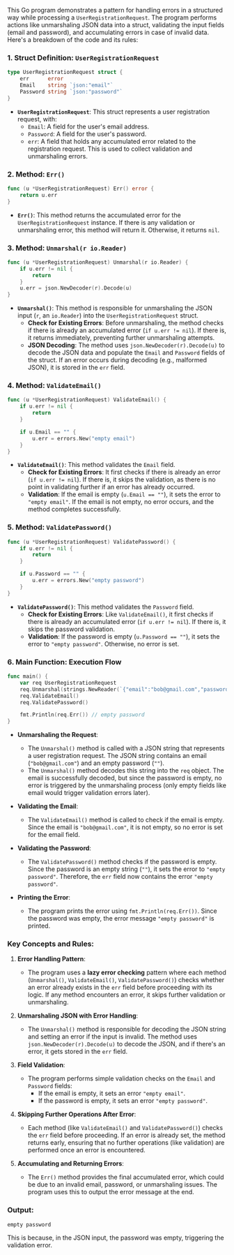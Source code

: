 This Go program demonstrates a pattern for handling errors in a structured way while processing a `UserRegistrationRequest`. The program performs actions like unmarshaling JSON data into a struct, validating the input fields (email and password), and accumulating errors in case of invalid data. Here's a breakdown of the code and its rules:

### 1. **Struct Definition: `UserRegistrationRequest`**

```go
type UserRegistrationRequest struct {
	err      error
	Email    string `json:"email"`
	Password string `json:"password"`
}
```

- **`UserRegistrationRequest`**: This struct represents a user registration request, with:
  - `Email`: A field for the user's email address.
  - `Password`: A field for the user's password.
  - `err`: A field that holds any accumulated error related to the registration request. This is used to collect validation and unmarshaling errors.

### 2. **Method: `Err()`**

```go
func (u *UserRegistrationRequest) Err() error {
	return u.err
}
```

- **`Err()`**: This method returns the accumulated error for the `UserRegistrationRequest` instance. If there is any validation or unmarshaling error, this method will return it. Otherwise, it returns `nil`.

### 3. **Method: `Unmarshal(r io.Reader)`**

```go
func (u *UserRegistrationRequest) Unmarshal(r io.Reader) {
	if u.err != nil {
		return
	}
	u.err = json.NewDecoder(r).Decode(u)
}
```

- **`Unmarshal()`**: This method is responsible for unmarshaling the JSON input (`r`, an `io.Reader`) into the `UserRegistrationRequest` struct.
  - **Check for Existing Errors**: Before unmarshaling, the method checks if there is already an accumulated error (`if u.err != nil`). If there is, it returns immediately, preventing further unmarshaling attempts.
  - **JSON Decoding**: The method uses `json.NewDecoder(r).Decode(u)` to decode the JSON data and populate the `Email` and `Password` fields of the struct. If an error occurs during decoding (e.g., malformed JSON), it is stored in the `err` field.

### 4. **Method: `ValidateEmail()`**

```go
func (u *UserRegistrationRequest) ValidateEmail() {
	if u.err != nil {
		return
	}

	if u.Email == "" {
		u.err = errors.New("empty email")
	}
}
```

- **`ValidateEmail()`**: This method validates the `Email` field.
  - **Check for Existing Errors**: It first checks if there is already an error (`if u.err != nil`). If there is, it skips the validation, as there is no point in validating further if an error has already occurred.
  - **Validation**: If the email is empty (`u.Email == ""`), it sets the error to `"empty email"`. If the email is not empty, no error occurs, and the method completes successfully.

### 5. **Method: `ValidatePassword()`**

```go
func (u *UserRegistrationRequest) ValidatePassword() {
	if u.err != nil {
		return
	}

	if u.Password == "" {
		u.err = errors.New("empty password")
	}
}
```

- **`ValidatePassword()`**: This method validates the `Password` field.
  - **Check for Existing Errors**: Like `ValidateEmail()`, it first checks if there is already an accumulated error (`if u.err != nil`). If there is, it skips the password validation.
  - **Validation**: If the password is empty (`u.Password == ""`), it sets the error to `"empty password"`. Otherwise, no error is set.

### 6. **Main Function: Execution Flow**

```go
func main() {
	var req UserRegistrationRequest
	req.Unmarshal(strings.NewReader(`{"email":"bob@gmail.com","password":""}`))
	req.ValidateEmail()
	req.ValidatePassword()

	fmt.Println(req.Err()) // empty password
}
```

- **Unmarshaling the Request**: 
  - The `Unmarshal()` method is called with a JSON string that represents a user registration request. The JSON string contains an email (`"bob@gmail.com"`) and an empty password (`""`). 
  - The `Unmarshal()` method decodes this string into the `req` object. The email is successfully decoded, but since the password is empty, no error is triggered by the unmarshaling process (only empty fields like email would trigger validation errors later).
  
- **Validating the Email**: 
  - The `ValidateEmail()` method is called to check if the email is empty. Since the email is `"bob@gmail.com"`, it is not empty, so no error is set for the email field.

- **Validating the Password**: 
  - The `ValidatePassword()` method checks if the password is empty. Since the password is an empty string (`""`), it sets the error to `"empty password"`. Therefore, the `err` field now contains the error `"empty password"`.
  
- **Printing the Error**: 
  - The program prints the error using `fmt.Println(req.Err())`. Since the password was empty, the error message `"empty password"` is printed.

### Key Concepts and Rules:

1. **Error Handling Pattern**: 
   - The program uses a **lazy error checking** pattern where each method (`Unmarshal()`, `ValidateEmail()`, `ValidatePassword()`) checks whether an error already exists in the `err` field before proceeding with its logic. If any method encounters an error, it skips further validation or unmarshaling.
   
2. **Unmarshaling JSON with Error Handling**: 
   - The `Unmarshal()` method is responsible for decoding the JSON string and setting an error if the input is invalid. The method uses `json.NewDecoder(r).Decode(u)` to decode the JSON, and if there's an error, it gets stored in the `err` field.

3. **Field Validation**:
   - The program performs simple validation checks on the `Email` and `Password` fields:
     - If the email is empty, it sets an error `"empty email"`.
     - If the password is empty, it sets an error `"empty password"`.
   
4. **Skipping Further Operations After Error**:
   - Each method (like `ValidateEmail()` and `ValidatePassword()`) checks the `err` field before proceeding. If an error is already set, the method returns early, ensuring that no further operations (like validation) are performed once an error is encountered.
   
5. **Accumulating and Returning Errors**:
   - The `Err()` method provides the final accumulated error, which could be due to an invalid email, password, or unmarshaling issues. The program uses this to output the error message at the end.

### Output:
```
empty password
```

This is because, in the JSON input, the password was empty, triggering the validation error.